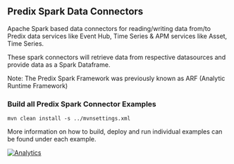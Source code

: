## Predix Spark Data Connectors 

Apache Spark based data connectors for reading/writing data from/to Predix data services like Event Hub, Time Series & APM services like Asset, Time Series.

These spark connectors will retrieve data from respective datasources and provide data as a Spark Dataframe.

Note: The Predix Spark Framework was previously known as ARF (Analytic Runtime Framework)

### Build all Predix Spark Connector Examples

`mvn clean install -s ../mvnsettings.xml`

More information on how to build, deploy and run individual examples can be found under each example.

[![Analytics](https://ga-beacon.appspot.com/UA-82773213-1/predix-insights-examples/tree/master/predix-spark-connectors-examples/readme?pixel)](https://github.com/PredixDev)